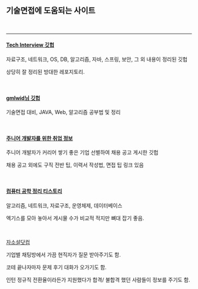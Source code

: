 ## 기술면접에 도움되는 사이트 

</br>

------------

#### [Tech Interview 깃헙 ](https://github.com/WeareSoft/tech-interview)

자료구조, 네트워크, OS, DB, 알고리즘, 자바, 스프링, 보안, 그 외 내용이 정리된 깃헙 

상당히 잘 정리된 방대한 레포지토리.

</br>

#### [gmlwid님 깃헙](https://gmlwjd9405.github.io/tags.html#%EB%A9%B4%EC%A0%91)

기술면접 대비, JAVA, Web, 알고리즘 공부법 및 정리 

</br>

#### [주니어 개발자를 위한 취업 정보](https://github.com/jojoldu/junior-recruit-scheduler)

주니어 개발자가 커리어 쌓기 좋은 기업 선별하여 채용 공고 게시한 깃헙

채용 공고 외에도 구직 전반 팁, 이력서 작성법, 면접 팁 링크 있음

</br>

#### [컴퓨터 공학 정리 티스토리](https://kosaf04pyh.tistory.com/category/Computer%20Science)

알고리즘, 네트워크, 자료구조, 운영체제, 데이터베이스

엑기스를 모아 놓아서 게시물 수가 비교적 적지만 뼈대 잡기 좋음.

</br>

[자소설닷컴](https://www.jasoseol.com/)

기업별 채팅방에서 가끔 현직자가 질문 받아주기도 함. 

코테 끝나자마자 문제 후기 대화가 오가기도 함. 

인턴 정규직 전환율이라든가 지원했다가 합격/ 불합격 했던 사람들이 정보를 주기도 함. 

</br>




